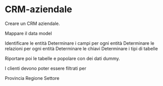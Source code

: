 # CRM-aziendale
Creare un CRM aziendale.


Mappare il data model

Identificare le entità
Determinare i campi per ogni entità
Determinare le relazioni per ogni entità
Determinare le chiavi
Determinare i tipi di tabelle
 

Riportare poi le tabelle e popolare con dei dati dummy.

I clienti devono poter essere filtrati per

Provincia
Regione
Settore
